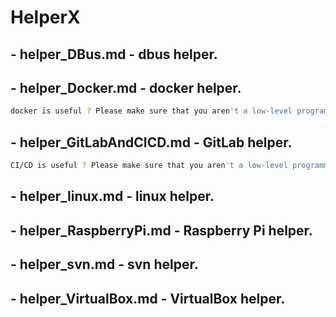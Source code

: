 # HelperX

## - helper_DBus.md - dbus helper.
## - helper_Docker.md - docker helper.
```bash
docker is useful ? Please make sure that you aren't a low-level programmer or embedded engineer.
```
## - helper_GitLabAndCICD.md - GitLab helper.
```bash
CI/CD is useful ? Please make sure that you aren't a low-level programmer, system integration developer or embedded engineer.
```
## - helper_linux.md - linux helper.
## - helper_RaspberryPi.md - Raspberry Pi helper.
## - helper_svn.md - svn helper.
## - helper_VirtualBox.md - VirtualBox helper.
